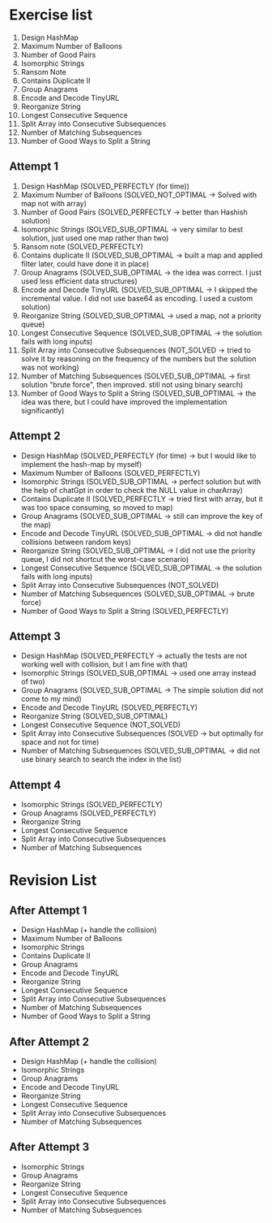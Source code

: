 # Exercise list
1. Design HashMap
2. Maximum Number of Balloons
3. Number of Good Pairs
4. Isomorphic Strings
5. Ransom Note
6. Contains Duplicate II
7. Group Anagrams
8. Encode and Decode TinyURL
9. Reorganize String
10. Longest Consecutive Sequence
11. Split Array into Consecutive Subsequences
12. Number of Matching Subsequences
13. Number of Good Ways to Split a String

## Attempt 1
1. Design HashMap (SOLVED_PERFECTLY (for time))
2. Maximum Number of Balloons (SOLVED_NOT_OPTIMAL -> Solved with map not with array)
3. Number of Good Pairs (SOLVED_PERFECTLY -> better than Hashish solution)
4. Isomorphic Strings (SOLVED_SUB_OPTIMAL -> very similar to best solution, just used one map rather than two)
5. Ransom note (SOLVED_PERFECTLY)
6. Contains duplicate II (SOLVED_SUB_OPTIMAL -> built a map and applied filter later, could have done it in place)
7. Group Anagrams (SOLVED_SUB_OPTIMAL -> the idea was correct. I just used less efficient data structures)
8. Encode and Decode TinyURL  (SOLVED_SUB_OPTIMAL -> I skipped the incremental value. I did not use base64 as encoding. I used a custom solution)
9. Reorganize String (SOLVED_SUB_OPTIMAL -> used a map, not a priority queue)
10. Longest Consecutive Sequence (SOLVED_SUB_OPTIMAL -> the solution fails with long inputs)
11. Split Array into Consecutive Subsequences (NOT_SOLVED -> tried to solve it by reasoning on the frequency of the numbers but the solution was not working)
12. Number of Matching Subsequences (SOLVED_SUB_OPTIMAL -> first solution "brute force", then improved. still not using binary search)
13. Number of Good Ways to Split a String (SOLVED_SUB_OPTIMAL -> the idea was there, but I could have improved the implementation significantly)

## Attempt 2
* Design HashMap (SOLVED_PERFECTLY (for time) -> but I would like to implement the hash-map by myself)
* Maximum Number of Balloons (SOLVED_PERFECTLY)
* Isomorphic Strings (SOLVED_SUB_OPTIMAL -> perfect solution but with the help of chatGpt in order to check the NULL value in charArray)
* Contains Duplicate II (SOLVED_PERFECTLY -> tried first with array, but it was too space consuming, so moved to map)
* Group Anagrams (SOLVED_SUB_OPTIMAL -> still can improve the key of the map)
* Encode and Decode TinyURL (SOLVED_SUB_OPTIMAL -> did not handle collisions between random keys)
* Reorganize String (SOLVED_SUB_OPTIMAL -> I did not use the priority queue, I did not shortcut the worst-case scenario)
* Longest Consecutive Sequence (SOLVED_SUB_OPTIMAL -> the solution fails with long inputs)
* Split Array into Consecutive Subsequences (NOT_SOLVED)
* Number of Matching Subsequences (SOLVED_SUB_OPTIMAL -> brute force)
* Number of Good Ways to Split a String (SOLVED_PERFECTLY)

## Attempt 3
* Design HashMap (SOLVED_PERFECTLY -> actually the tests are not working well with collision, but I am fine with that)
* Isomorphic Strings (SOLVED_SUB_OPTIMAL -> used one array instead of two)
* Group Anagrams (SOLVED_SUB_OPTIMAL -> The simple solution did not come to my mind)
* Encode and Decode TinyURL (SOLVED_PERFECTLY)
* Reorganize String (SOLVED_SUB_OPTIMAL)
* Longest Consecutive Sequence (NOT_SOLVED)
* Split Array into Consecutive Subsequences (SOLVED -> but optimally for space and not for time)
* Number of Matching Subsequences (SOLVED_SUB_OPTIMAL -> did not use binary search to search the index in the list)

## Attempt 4
* Isomorphic Strings (SOLVED_PERFECTLY)
* Group Anagrams (SOLVED_PERFECTLY)
* Reorganize String
* Longest Consecutive Sequence
* Split Array into Consecutive Subsequences
* Number of Matching Subsequences

# Revision List
## After Attempt 1
* Design HashMap (+ handle the collision)
* Maximum Number of Balloons
* Isomorphic Strings
* Contains Duplicate II
* Group Anagrams
* Encode and Decode TinyURL
* Reorganize String
* Longest Consecutive Sequence
* Split Array into Consecutive Subsequences
* Number of Matching Subsequences
* Number of Good Ways to Split a String

## After Attempt 2
* Design HashMap (+ handle the collision)
* Isomorphic Strings
* Group Anagrams
* Encode and Decode TinyURL
* Reorganize String
* Longest Consecutive Sequence
* Split Array into Consecutive Subsequences
* Number of Matching Subsequences

## After Attempt 3
* Isomorphic Strings 
* Group Anagrams 
* Reorganize String 
* Longest Consecutive Sequence 
* Split Array into Consecutive Subsequences 
* Number of Matching Subsequences